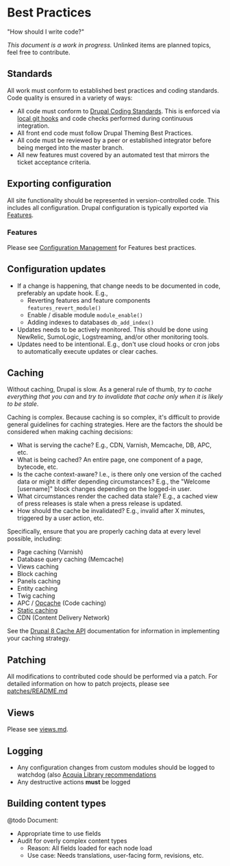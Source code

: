 # Best Practices

"How should I write code?"

_This document is a work in progress._ Unlinked items are planned topics, feel free to contribute.

## Standards

All work must conform to established best practices and coding standards. Code quality is ensured in a variety of ways:

* All code must conform to [Drupal Coding Standards](https://www.drupal.org/coding-standards). This is enforced via [local git hooks](../scripts/git-hooks/README.md) and code checks performed during continuous integration.
* All front end code must follow Drupal Theming Best Practices.
* All code must be reviewed by a peer or established integrator before being merged into the master branch.
* All new features must covered by an automated test that mirrors the ticket acceptance criteria.

## Exporting configuration

All site functionality should be represented in version-controlled code. This includes all configuration. Drupal configuration is typically exported via [Features](https://www.drupal.org/project/features).

### Features

Please see [Configuration Management](features-workflow.md) for Features best practices.

## Configuration updates

* If a change is happening, that change needs to be documented in code, preferably an update hook. E.g.,
    * Reverting features and feature components `features_revert_module()`
    * Enable / disable module `module_enable()`
    * Adding indexes to databases `db_add_index()`
* Updates needs to be actively monitored. This should be done using NewRelic, SumoLogic, Logstreaming, and/or other monitoring tools.
* Updates need to be intentional. E.g., don't use cloud hooks or cron jobs to automatically execute updates or clear caches.

## Caching

Without caching, Drupal is slow. As a general rule of thumb, _try to cache everything that you can_ and _try to invalidate that cache only when it is likely to be stale_.

Caching is complex. Because caching is so complex, it's difficult to provide general guidelines for caching strategies. Here are the factors the should be considered when making caching decisions:

* What is serving the cache? E.g., CDN, Varnish, Memcache, DB, APC, etc.
* What is being cached? An entire page, one component of a page, bytecode, etc.
* Is the cache context-aware? I.e., is there only one version of the cached data or might it differ depending circumstances? E.g., the "Welcome [username]" block changes depending on the logged-in user.
* What circumstances render the cached data stale? E.g., a cached view of press releases is stale when a press release is updated.
* How should the cache be invalidated? E.g., invalid after X minutes, triggered by a user action, etc.

Specifically, ensure that you are properly caching data at every level possible, including:

* Page caching (Varnish)
* Database query caching (Memcache)
* Views caching
* Block caching
* Panels caching
* Entity caching
* Twig caching
* APC / [Opcache](http://php.net/opcache) (Code caching)
* [Static caching](https://drupalwatchdog.com/volume-3/issue-2/drupal-static-caching)
* CDN (Content Delivery Network)

See the [Drupal 8 Cache API](https://www.drupal.org/developing/api/8/cache) documentation for information in implementing your caching strategy.

## Patching

All modifications to contributed code should be performed via a patch. For detailed information on how to patch projects, please see [patches/README.md](../template/patches/README.md)

## Views

Please see [views.md](views.md).

## Logging

* Any configuration changes from custom modules should be logged to watchdog (also [Acquia Library recommendations](https://docs.acquia.com/articles/how-audit-authenticated-user-actions-better-risk-management)
* Any destructive actions **must** be logged


## Building content types

@todo Document:

* Appropriate time to use fields
* Audit for overly complex content types
    * Reason: All fields loaded for each node load
    * Use case: Needs translations, user-facing form, revisions, etc.

